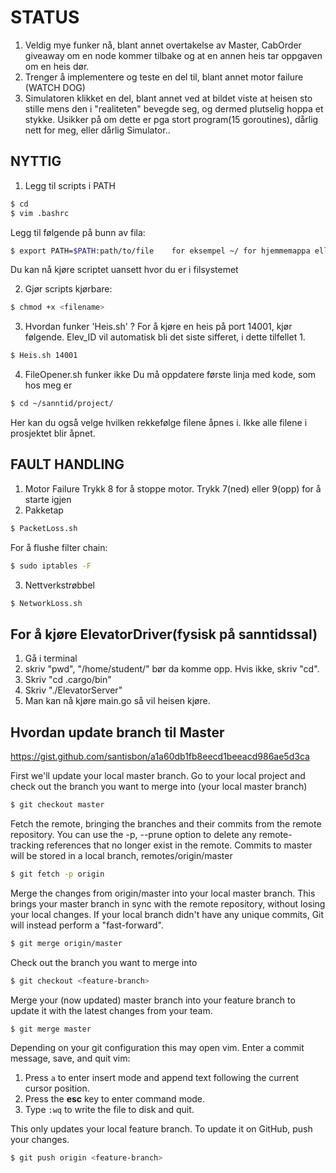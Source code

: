 # STATUS
1. Veldig mye funker nå, blant annet overtakelse av Master, CabOrder giveaway om en node kommer tilbake og at en annen heis tar oppgaven om en heis dør.
2. Trenger å implementere og teste en del til, blant annet motor failure (WATCH DOG)
3. Simulatoren klikket en del, blant annet ved at bildet viste at heisen sto stille mens den i "realiteten" bevegde seg, og dermed plutselig hoppa et stykke. Usikker på om dette er pga stort program(15 goroutines), dårlig nett for meg, eller dårlig Simulator..

## NYTTIG
1. Legg til scripts i PATH
```bash
$ cd
$ vim .bashrc
```
Legg til følgende på bunn av fila:
```bash
$ export PATH=$PATH:path/to/file    for eksempel ~/ for hjemmemappa eller ~/Simulator-v2
```
Du kan nå kjøre scriptet uansett hvor du er i filsystemet

2. Gjør scripts kjørbare:
```bash
$ chmod +x <filename>
```
3. Hvordan funker 'Heis.sh' ?
For å kjøre en heis på port 14001, kjør følgende. Elev_ID vil automatisk bli det siste sifferet, i dette tilfellet 1.
```bash
$ Heis.sh 14001
```
4. FileOpener.sh funker ikke
Du må oppdatere første linja med kode, som hos meg er
```bash
$ cd ~/sanntid/project/
```
Her kan du også velge hvilken rekkefølge filene åpnes i. Ikke alle filene i prosjektet blir åpnet.


## FAULT HANDLING
1. Motor Failure
Trykk 8 for å stoppe motor. Trykk 7(ned) eller 9(opp) for å starte igjen
2. Pakketap
```bash
$ PacketLoss.sh
```
For å flushe filter chain:
```bash
$ sudo iptables -F
```
3. Nettverkstrøbbel
```bash
$ NetworkLoss.sh
```

## For å kjøre ElevatorDriver(fysisk på sanntidssal)
1. Gå i terminal
2. skriv "pwd",  "/home/student/" bør da komme opp. Hvis ikke, skriv "cd".
3. Skriv "cd .cargo/bin"
4. Skriv "./ElevatorServer"
5. Man kan nå kjøre main.go så vil heisen kjøre.


## Hvordan update branch til Master
https://gist.github.com/santisbon/a1a60db1fb8eecd1beeacd986ae5d3ca

First we'll update your local master branch. Go to your local project and check out the branch you want to merge into (your local master branch)
```bash
$ git checkout master
```

Fetch the remote, bringing the branches and their commits from the remote repository.
You can use the -p, --prune option to delete any remote-tracking references that no longer exist in the remote. Commits to master will be stored in a local branch, remotes/origin/master
```bash
$ git fetch -p origin
```

Merge the changes from origin/master into your local master branch. This brings your master branch in sync with the remote repository, without losing your local changes. If your local branch didn't have any unique commits, Git will instead perform a "fast-forward".
```bash
$ git merge origin/master
```

Check out the branch you want to merge into
```bash
$ git checkout <feature-branch>
```

Merge your (now updated) master branch into your feature branch to update it with the latest changes from your team.
```bash
$ git merge master
```

Depending on your git configuration this may open vim. Enter a commit message, save, and quit vim: 
1. Press `a` to enter insert mode and append text following the current cursor position.
2. Press the **esc** key to enter command mode.
3. Type `:wq` to write the file to disk and quit.

This only updates your local feature branch. To update it on GitHub, push your changes.
```bash
$ git push origin <feature-branch>
```
